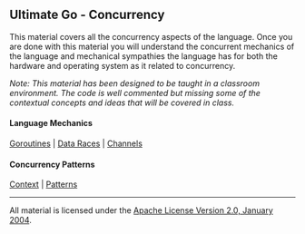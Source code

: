 ## Ultimate Go - Concurrency

This material covers all the concurrency aspects of the language. Once you are done with this material you will understand the concurrent mechanics of the language and mechanical sympathies the language has for both the hardware and operating system as it related to concurrency.

*Note: This material has been designed to be taught in a classroom environment. The code is well commented but missing some of the contextual concepts and ideas that will be covered in class.*

#### Language Mechanics
[Goroutines](goroutines/goroutines.md) |
[Data Races](../../../go/concurrency/data_race/README.md) |
[Channels](../../../go/concurrency/channels/README.md)

#### Concurrency Patterns
[Context](../../../go/packages/context/README.md) |
[Patterns](../../../go/concurrency/patterns/README.md)
___
All material is licensed under the [Apache License Version 2.0, January 2004](http://www.apache.org/licenses/LICENSE-2.0).
